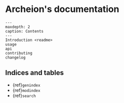 # Archeion's documentation

```{toctree}
---
maxdepth: 2
caption: Contents
---
Introduction <readme>
usage
api
contributing
changelog
```

## Indices and tables

* {ref}`genindex`
* {ref}`modindex`
* {ref}`search`
